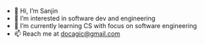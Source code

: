 - 👋 Hi, I’m Sanjin 
- 👀 I’m interested in software dev and engineering
- 🌱 I’m currently learning CS with focus on software engineering 
- 📫 Reach me at docagic@gmail.com
<!---
SanjinAgic141/SanjinAgic141 is a ✨ special ✨ repository because its `README.md` (this file) appears on your GitHub profile.
You can click the Preview link to take a look at your changes.
--->
